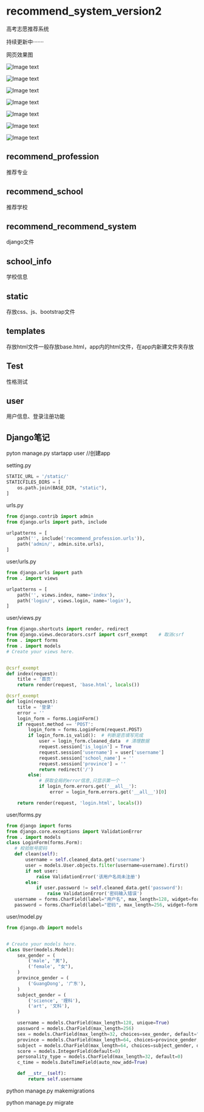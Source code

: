 # recommend_system_version2
高考志愿推荐系统

持续更新中·······

网页效果图

![Image text](./READMEPIC/register.png)

![Image text](./READMEPIC/login.png)

![Image text](./READMEPIC/index.png)

![Image text](./READMEPIC/student_info.png)

![Image text](./READMEPIC/school_info.png)

![Image text](./READMEPIC/recommend_school.png)

![Image text](./READMEPIC/recommend_profession.png)





## recommend_profession

推荐专业

## recommend_school

推荐学校

## recommend_recommend_system

django文件

## school_info

学校信息

## static

存放css、js、bootstrap文件

## templates

存放html文件一般存放base.html，app内的html文件，在app内新建文件夹存放

## Test

性格测试

## user

用户信息、登录注册功能

## Django笔记

pyton manage.py startapp user //创建app

setting.py

```python
STATIC_URL = '/static/'
STATICFILES_DIRS = [
    os.path.join(BASE_DIR, "static"),
]
```

urls.py

```python
from django.contrib import admin
from django.urls import path, include

urlpatterns = [
    path('', include('recommend_profession.urls')),
    path('admin/', admin.site.urls),
]
```

user/urls.py

```python
from django.urls import path
from . import views

urlpatterns = [
    path('', views.index, name='index'),
    path('login/', views.login, name='login'),
]

```

user/views.py

```python
from django.shortcuts import render, redirect
from django.views.decorators.csrf import csrf_exempt    # 取消csrf
from . import forms
from . import models
# Create your views here.


@csrf_exempt
def index(request):
    title = '首页'
    return render(request, 'base.html', locals())

@csrf_exempt
def login(request):
    title = '登录'
    error = ''
    login_form = forms.LoginForm()
    if request.method == 'POST':
        login_form = forms.LoginForm(request.POST)
        if login_form.is_valid():  # 判断是否填写完成
            user = login_form.cleaned_data  # 清理数据
            request.session['is_login'] = True
            request.session['username'] = user['username']
            request.session['school_name'] = ''
            request.session['province'] = ''
            return redirect('/')
        else:
            # 获取全局的error信息,只显示第一个
            if login_form.errors.get('__all__'):
                error = login_form.errors.get('__all__')[0]

    return render(request, 'login.html', locals())
```

user/forms.py

 ```python
from django import forms
from django.core.exceptions import ValidationError
from . import models
class LoginForm(forms.Form):
    # 校验账号密码
    def clean(self):
        username = self.cleaned_data.get('username')
        user = models.User.objects.filter(username=username).first()
        if not user:
            raise ValidationError('该用户名尚未注册')
        else:
            if user.password != self.cleaned_data.get('password'):
                raise ValidationError('密码输入错误')
    username = forms.CharField(label="用户名", max_length=128, widget=forms.TextInput(attrs={'class': 'form-control'}))
    password = forms.CharField(label="密码", max_length=256, widget=forms.PasswordInput(attrs={'class': 'form-control'}))
 ```

user/model.py

```python
from django.db import models


# Create your models here.
class User(models.Model):
    sex_gender = (
        ('male', "男"),
        ('female', "女"),
    )
    province_gender = (
        ('GuangDong', '广东'),
    )
    subject_gender = (
        ('science', '理科'),
        ('art', '文科'),
    )

    username = models.CharField(max_length=128, unique=True)
    password = models.CharField(max_length=256)
    sex = models.CharField(max_length=32, choices=sex_gender, default="male")
    province = models.CharField(max_length=64, choices=province_gender, default="GuangDong")
    subject = models.CharField(max_length=64, choices=subject_gender, default="science")
    score = models.IntegerField(default=0)
    personality_type = models.CharField(max_length=32, default=0)
    c_time = models.DateTimeField(auto_now_add=True)

    def __str__(self):
        return self.username
```

python manage.py makemigrations

python manage.py migrate





